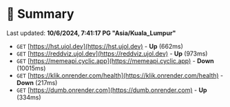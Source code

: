 # 📖 Summary
Last updated: **10/6/2024, 7:41:17 PG "Asia/Kuala_Lumpur"**

- `GET` [https://hst.ujol.dev](https://hst.ujol.dev) - **Up** (662ms)
- `GET` [https://reddviz.ujol.dev](https://reddviz.ujol.dev) - **Up** (973ms)
- `GET` [https://memeapi.cyclic.app](https://memeapi.cyclic.app) - **Down** (10015ms)
- `GET` [https://klik.onrender.com/health](https://klik.onrender.com/health) - **Down** (217ms)
- `GET` [https://dumb.onrender.com](https://dumb.onrender.com) - **Up** (334ms)
